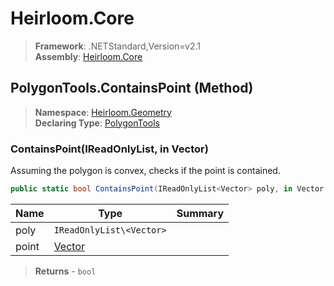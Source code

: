 # Heirloom.Core

> **Framework**: .NETStandard,Version=v2.1  
> **Assembly**: [Heirloom.Core][0]

## PolygonTools.ContainsPoint (Method)

> **Namespace**: [Heirloom.Geometry][0]  
> **Declaring Type**: [PolygonTools][1]

### ContainsPoint(IReadOnlyList<Vector>, in Vector)

Assuming the polygon is convex, checks if the point is contained.

```cs
public static bool ContainsPoint(IReadOnlyList<Vector> poly, in Vector point)
```

| Name  | Type                     | Summary |
|-------|--------------------------|---------|
| poly  | `IReadOnlyList\<Vector>` |         |
| point | [Vector][2]              |         |

> **Returns** - `bool`

[0]: ../../../Heirloom.Core.md
[1]: ../PolygonTools.md
[2]: ../../Heirloom/Vector.md
